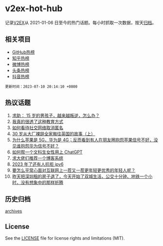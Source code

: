 # v2ex-hot-hub

 记录[V2EX](https://www.v2ex.com/)从 2021-01-06 日至今的热门话题。每小时抓取一次数据，按天[归档](archives)。
 
 ## 相关项目

- [GitHub热榜](https://github.com/lonnyzhang423/github-hot-hub)
- [知乎热榜](https://github.com/lonnyzhang423/zhihu-hot-hub)
- [微博热榜](https://github.com/lonnyzhang423/weibo-hot-hub)
- [头条热榜](https://github.com/lonnyzhang423/toutiao-hot-hub)
- [抖音热榜](https://github.com/lonnyzhang423/douyin-hot-hub)


 `更新时间：2023-07-10 20:14:10 +0800`

## 热议话题

1. [求助： 15 岁的男孩子，越来越叛逆，怎么办？](https://www.v2ex.com/t/955371)
1. [我真的很透了这种教育方式](https://www.v2ex.com/t/955436)
1. [如何看待社交网络取消匿名](https://www.v2ex.com/t/955372)
1. [30 岁从大厂裸辞全家搬往英国的故事（上）](https://www.v2ex.com/t/955368)
1. [为什么苹果是 5G，华为是 4G；反而看到有人在朋友圈抱怨苹果信号不好，没见谁抱怨华为信号不好？](https://www.v2ex.com/t/955419)
1. [如何帮一个文科生女性用上 ChatGPT](https://www.v2ex.com/t/955532)
1. [求大佬们推荐一个博客系统](https://www.v2ex.com/t/955324)
1. [2023 年了还有人抗拒 ipv6](https://www.v2ex.com/t/955359)
1. [要怎么平常心面对互联网上一茬又一茬更年轻更优秀的年轻人呢？](https://www.v2ex.com/t/955327)
1. [昨天把深圳租的房子退了，今天开始了双城生活，公交十分钟、地铁一个小时，没有想象中的那样折腾](https://www.v2ex.com/t/955386)

## 历史归档

[archives](archives)

## License

See the [LICENSE](LICENSE) file for license rights and limitations (MIT).
